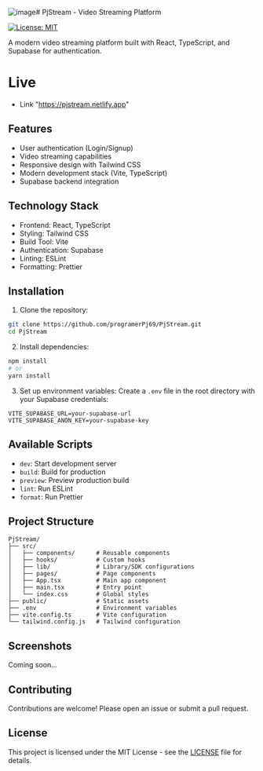 ![image](https://github.com/user-attachments/assets/a8f0e898-9a75-48ff-ae1e-b940e54fb59f)# PjStream - Video Streaming Platform

[![License: MIT](https://img.shields.io/badge/License-MIT-yellow.svg)](https://opensource.org/licenses/MIT)

A modern video streaming platform built with React, TypeScript, and Supabase for authentication.
# Live 
- Link "https://pjstream.netlify.app"
## Features

- User authentication (Login/Signup)
- Video streaming capabilities
- Responsive design with Tailwind CSS
- Modern development stack (Vite, TypeScript)
- Supabase backend integration

## Technology Stack

- Frontend: React, TypeScript
- Styling: Tailwind CSS
- Build Tool: Vite
- Authentication: Supabase
- Linting: ESLint
- Formatting: Prettier

## Installation

1. Clone the repository:
```bash
git clone https://github.com/programerPj69/PjStream.git
cd PjStream
```

2. Install dependencies:
```bash
npm install
# or
yarn install
```

3. Set up environment variables:
Create a `.env` file in the root directory with your Supabase credentials:
```env
VITE_SUPABASE_URL=your-supabase-url
VITE_SUPABASE_ANON_KEY=your-supabase-key
```

## Available Scripts

- `dev`: Start development server
- `build`: Build for production
- `preview`: Preview production build
- `lint`: Run ESLint
- `format`: Run Prettier

## Project Structure

```
PjStream/
├── src/
│   ├── components/      # Reusable components
│   ├── hooks/           # Custom hooks
│   ├── lib/             # Library/SDK configurations
│   ├── pages/           # Page components
│   ├── App.tsx          # Main app component
│   ├── main.tsx         # Entry point
│   └── index.css        # Global styles
├── public/              # Static assets
├── .env                 # Environment variables
├── vite.config.ts       # Vite configuration
└── tailwind.config.js   # Tailwind configuration
```

## Screenshots

Coming soon...

## Contributing

Contributions are welcome! Please open an issue or submit a pull request.

## License

This project is licensed under the MIT License - see the [LICENSE](LICENSE) file for details.
